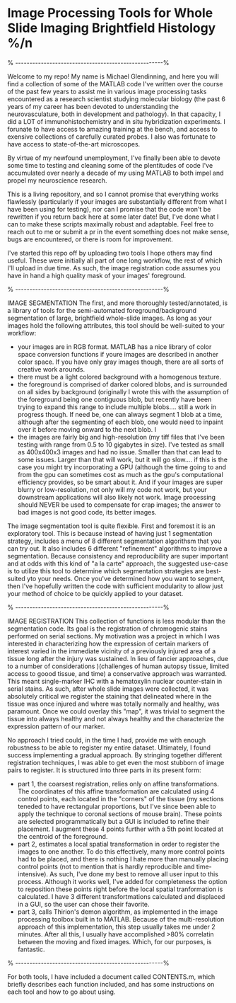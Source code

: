 # Image Processing Tools for Whole Slide Imaging Brightfield Histology %/n

<p>% ----------------------------------------------------%<p>
<p>Welcome to my repo! My name is Michael Glendinning, and here you will find a collection of some of the MATLAB code I've written over the course of the past few years to assist me in various image processing tasks encountered as a research scientist studying molecular biology (the past 6 years of my career has been devoted to understanding the neurovasculature, both in development and pathology). In that capacity, I did a LOT of immunohistochemistry and in situ hybridization experiments. I forunate to have access to amazing training at the bench, and access to exensive collections of carefully curated probes. I also was fortunate to have access to state-of-the-art microscopes. <p>



By virtue of my newfound unemployment, I've finally been able to devote some time to testing and cleaning some of the plentitudes of code I've accumulated over nearly a decade of my using MATLAB to both impel and propel my neuroscience research. 

This is a living repository, and so I cannot promise that everything works flawlessly (particularly if your images are substantially different from what I have been using for testing), nor can I promise that the code won't be rewritten if you return back here at some later date! But, I've done what I can to make these scripts maximally robust and adaptable. Feel free to reach out to me or submit a pr in the event something does not make sense, bugs are encountered, or there is room for improvement.  

I've started this repo off by uploading two tools I hope others may find useful. These were initially all part of one long workflow, the rest of which I'll upload in due time. As such, the image registration code assumes you have in hand a high quality mask of your images' foreground. 

<p>% ----------------------------------------------------%<p>
  
IMAGE SEGMENTATION
The first, and more thoroughly tested/annotated, is a library of tools for the semi-automated foreground/background segmentation of large, brightfield whole-slide images. As long as your images hold the following attributes, this tool should be well-suited to your workflow:
  - your images are in RGB format. MATLAB has a nice library of color space conversion functions if youre images are described in another color space. If you have only gray images though, there are all sorts of creative work arounds. 
  - there must be a light colored background with a homogenous texture.
  - the foreground is comprised of darker colored blobs, and is surrounded on all sides by background (originally I wrote this with the assumption of the foreground being one contiguous blob, but recently have been trying to expand this range to include multiple blobs.... still a work in progress though. If need be, one can always segment 1 blob at a time, although after the segmenting of each blob, one would need to inpaint over it before moving onward to the next blob. I
  - the images are fairly big and high-resolution (my tiff files that I've been testing with range from 0.5 to 10 gigabytes in size). I've tested as small as 400x400x3 images and had no issue. Smaller than that can lead to some issues. Larger than that will work, but it will go slow.... if this is the case you might try incorporating a GPU (although the time going to and from the gpu can sometimes cost as much as the gpu's computational efficiency provides, so be smart about it. And if your images are super blurry or low-resolution, not only will my code not work, but your downstream applications will also  likely not work. Image processing should NEVER be used to compensate for crap images; the answer to bad images is not good code, its better images. 
 
 The image segmentation tool is quite flexible. First and foremost it is an exploratory tool. This is because instead of having just 1 segmentation strategy, includes a menu of 8 different segmentation algorithsm that you can try out. It also includes 6 different "refinement" algorithms to improve a segmentation. Because consistency and reproducibility are super important and at odds with this kind of "a la carte" approach, the suggested use-case is to utilize this tool to determine which segmentation strategies are best-suited yto your needs. Once you've determined how you want to segment, then I've hopefully written the code with sufficient modularity to allow just your method of choice to be quickly applied to your dataset. 
  
<p>% ----------------------------------------------------%<p>
 
 IMAGE REGISTRATION
 This collection of functions is less modular than the segmentation code. Its goal is the registration of chromogenic stains performed on serial sections. 
  My motivation was a project in which I was interested in characterizing how the expression of certain markers of interest varied in the immediate vicinity of a previously injured area of a tissue long after the injury was sustained. In lieu of fancier approaches, due to a number of considerations )(challenges of human autopsy tissue, limited access to goood tissue, and time) a conservative approach was warranted. This meant single-marker IHC with a hematoxylin nuclear counter-stain in serial stains. As such, after whole slide images were collected, it was absolutely critical we register the staining that delineated where in the tissue was once injured and where was totally normally and healthy, was paramount. Once we could overlay this "map", it was trivial to segment the tissue into always healthy and not always healthy and the characterize the expression pattern of our marker.  
  
No approach I tried could, in the time I had, provide me with enough robustness to be able to register my entire dataset. Ultimately, I found success implementing a gradual approach. By stringing together different registration techniques, I was able to get even the most stubborn of image pairs to register. It is structured into three parts in its present form:
  - part 1, the coarsest registration, relies only on affine transformations. The coordinates of this affine transformation are calculated using 4 control points, each located in the "corners" of the tissue (my sections teneded to have rectangular proportions, but I've since been able to apply the technique to coronal sections of mouse brain). These points are selected programmatically but a GUI is included to refine their placement. I augment these 4 points further with a 5th point located at the centroid of the foreground. 
  - part 2, estimates a local spatial transformation in order to register the images to one another. To do this effectively, many more control points had to be placed, and there is nothing I hate more than manually placing control points (not to mention that is hardly reproducible and time-intensive). As such, I've done my best to remove all user input to this process. Although it works well, I've added for completeness the option to reposition these points right before the local spatial tranformation is calculated. I have 3 different transfortmations calculated and displaced in a GUI, so the user can chose their favorite. 
   - part 3, calls Thirion's demon algorithm, as implemented in the image processing toolbox built in to MATLAB. Because of the multi-resolution approach of this implementation, this step usually takes me under 2 minutes. 
  After all this, I usually have accomplished >80% correlatin between the moving and fixed images. Which, for our purposes, is fantastic. 
  
<p>% ----------------------------------------------------%<p>

 
 For both tools, I have included a document called CONTENTS.m, which briefly describes each function included, and has some instructions on each tool and how to go about using. 
  
